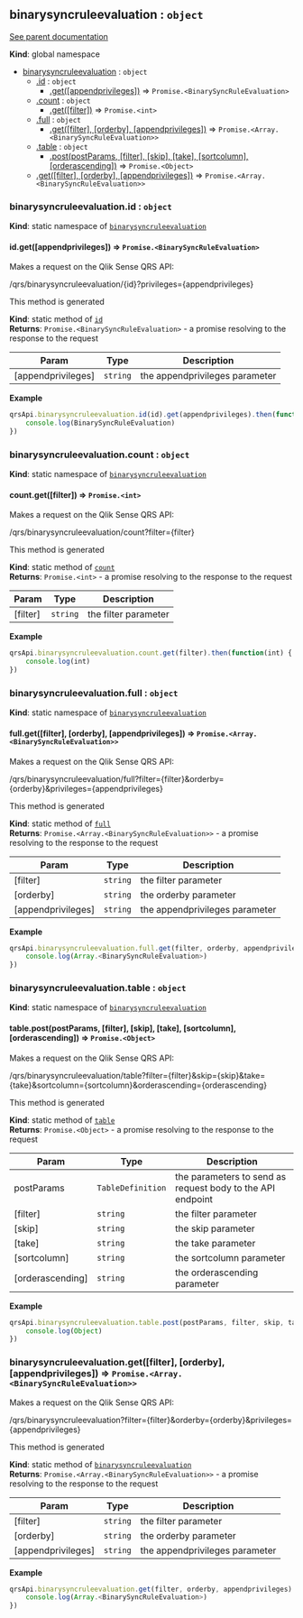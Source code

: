 <a name="binarysyncruleevaluation"></a>
## binarysyncruleevaluation : <code>object</code>
[See parent documentation](qrs.md)

**Kind**: global namespace  

* [binarysyncruleevaluation](#binarysyncruleevaluation) : <code>object</code>
  * [.id](#binarysyncruleevaluation.id) : <code>object</code>
    * [.get([appendprivileges])](#binarysyncruleevaluation.id.get) ⇒ <code>Promise.&lt;BinarySyncRuleEvaluation&gt;</code>
  * [.count](#binarysyncruleevaluation.count) : <code>object</code>
    * [.get([filter])](#binarysyncruleevaluation.count.get) ⇒ <code>Promise.&lt;int&gt;</code>
  * [.full](#binarysyncruleevaluation.full) : <code>object</code>
    * [.get([filter], [orderby], [appendprivileges])](#binarysyncruleevaluation.full.get) ⇒ <code>Promise.&lt;Array.&lt;BinarySyncRuleEvaluation&gt;&gt;</code>
  * [.table](#binarysyncruleevaluation.table) : <code>object</code>
    * [.post(postParams, [filter], [skip], [take], [sortcolumn], [orderascending])](#binarysyncruleevaluation.table.post) ⇒ <code>Promise.&lt;Object&gt;</code>
  * [.get([filter], [orderby], [appendprivileges])](#binarysyncruleevaluation.get) ⇒ <code>Promise.&lt;Array.&lt;BinarySyncRuleEvaluation&gt;&gt;</code>

<a name="binarysyncruleevaluation.id"></a>
### binarysyncruleevaluation.id : <code>object</code>
**Kind**: static namespace of <code>[binarysyncruleevaluation](#binarysyncruleevaluation)</code>  
<a name="binarysyncruleevaluation.id.get"></a>
#### id.get([appendprivileges]) ⇒ <code>Promise.&lt;BinarySyncRuleEvaluation&gt;</code>
Makes a request on the Qlik Sense QRS API:

/qrs/binarysyncruleevaluation/{id}?privileges={appendprivileges}

This method is generated

**Kind**: static method of <code>[id](#binarysyncruleevaluation.id)</code>  
**Returns**: <code>Promise.&lt;BinarySyncRuleEvaluation&gt;</code> - a promise resolving to the response to the request  

| Param | Type | Description |
| --- | --- | --- |
| [appendprivileges] | <code>string</code> | the appendprivileges parameter |

**Example**  
```javascript
qrsApi.binarysyncruleevaluation.id(id).get(appendprivileges).then(function(BinarySyncRuleEvaluation) {
    console.log(BinarySyncRuleEvaluation)
})
```
<a name="binarysyncruleevaluation.count"></a>
### binarysyncruleevaluation.count : <code>object</code>
**Kind**: static namespace of <code>[binarysyncruleevaluation](#binarysyncruleevaluation)</code>  
<a name="binarysyncruleevaluation.count.get"></a>
#### count.get([filter]) ⇒ <code>Promise.&lt;int&gt;</code>
Makes a request on the Qlik Sense QRS API:

/qrs/binarysyncruleevaluation/count?filter={filter}

This method is generated

**Kind**: static method of <code>[count](#binarysyncruleevaluation.count)</code>  
**Returns**: <code>Promise.&lt;int&gt;</code> - a promise resolving to the response to the request  

| Param | Type | Description |
| --- | --- | --- |
| [filter] | <code>string</code> | the filter parameter |

**Example**  
```javascript
qrsApi.binarysyncruleevaluation.count.get(filter).then(function(int) {
    console.log(int)
})
```
<a name="binarysyncruleevaluation.full"></a>
### binarysyncruleevaluation.full : <code>object</code>
**Kind**: static namespace of <code>[binarysyncruleevaluation](#binarysyncruleevaluation)</code>  
<a name="binarysyncruleevaluation.full.get"></a>
#### full.get([filter], [orderby], [appendprivileges]) ⇒ <code>Promise.&lt;Array.&lt;BinarySyncRuleEvaluation&gt;&gt;</code>
Makes a request on the Qlik Sense QRS API:

/qrs/binarysyncruleevaluation/full?filter={filter}&orderby={orderby}&privileges={appendprivileges}

This method is generated

**Kind**: static method of <code>[full](#binarysyncruleevaluation.full)</code>  
**Returns**: <code>Promise.&lt;Array.&lt;BinarySyncRuleEvaluation&gt;&gt;</code> - a promise resolving to the response to the request  

| Param | Type | Description |
| --- | --- | --- |
| [filter] | <code>string</code> | the filter parameter |
| [orderby] | <code>string</code> | the orderby parameter |
| [appendprivileges] | <code>string</code> | the appendprivileges parameter |

**Example**  
```javascript
qrsApi.binarysyncruleevaluation.full.get(filter, orderby, appendprivileges).then(function(Array.<BinarySyncRuleEvaluation>) {
    console.log(Array.<BinarySyncRuleEvaluation>)
})
```
<a name="binarysyncruleevaluation.table"></a>
### binarysyncruleevaluation.table : <code>object</code>
**Kind**: static namespace of <code>[binarysyncruleevaluation](#binarysyncruleevaluation)</code>  
<a name="binarysyncruleevaluation.table.post"></a>
#### table.post(postParams, [filter], [skip], [take], [sortcolumn], [orderascending]) ⇒ <code>Promise.&lt;Object&gt;</code>
Makes a request on the Qlik Sense QRS API:

/qrs/binarysyncruleevaluation/table?filter={filter}&skip={skip}&take={take}&sortcolumn={sortcolumn}&orderascending={orderascending}

This method is generated

**Kind**: static method of <code>[table](#binarysyncruleevaluation.table)</code>  
**Returns**: <code>Promise.&lt;Object&gt;</code> - a promise resolving to the response to the request  

| Param | Type | Description |
| --- | --- | --- |
| postParams | <code>TableDefinition</code> | the parameters to send as request body to the API endpoint |
| [filter] | <code>string</code> | the filter parameter |
| [skip] | <code>string</code> | the skip parameter |
| [take] | <code>string</code> | the take parameter |
| [sortcolumn] | <code>string</code> | the sortcolumn parameter |
| [orderascending] | <code>string</code> | the orderascending parameter |

**Example**  
```javascript
qrsApi.binarysyncruleevaluation.table.post(postParams, filter, skip, take, sortcolumn, orderascending).then(function(Object) {
    console.log(Object)
})
```
<a name="binarysyncruleevaluation.get"></a>
### binarysyncruleevaluation.get([filter], [orderby], [appendprivileges]) ⇒ <code>Promise.&lt;Array.&lt;BinarySyncRuleEvaluation&gt;&gt;</code>
Makes a request on the Qlik Sense QRS API:

/qrs/binarysyncruleevaluation?filter={filter}&orderby={orderby}&privileges={appendprivileges}

This method is generated

**Kind**: static method of <code>[binarysyncruleevaluation](#binarysyncruleevaluation)</code>  
**Returns**: <code>Promise.&lt;Array.&lt;BinarySyncRuleEvaluation&gt;&gt;</code> - a promise resolving to the response to the request  

| Param | Type | Description |
| --- | --- | --- |
| [filter] | <code>string</code> | the filter parameter |
| [orderby] | <code>string</code> | the orderby parameter |
| [appendprivileges] | <code>string</code> | the appendprivileges parameter |

**Example**  
```javascript
qrsApi.binarysyncruleevaluation.get(filter, orderby, appendprivileges).then(function(Array.<BinarySyncRuleEvaluation>) {
    console.log(Array.<BinarySyncRuleEvaluation>)
})
```

